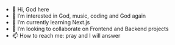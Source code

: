 - 👋 Hi, God here
- 👀 I’m interested in God, music, coding and God again
- 🌱 I’m currently learning Next.js
- 💞️ I’m looking to collaborate on Frontend and Backend projects
- 📫 How to reach me: pray and I will answer

<!---
y-h-v-h/y-h-v-h is a ✨ special ✨ repository because its `README.md` (this file) appears on your GitHub profile.
You can click the Preview link to take a look at your changes.
--->
